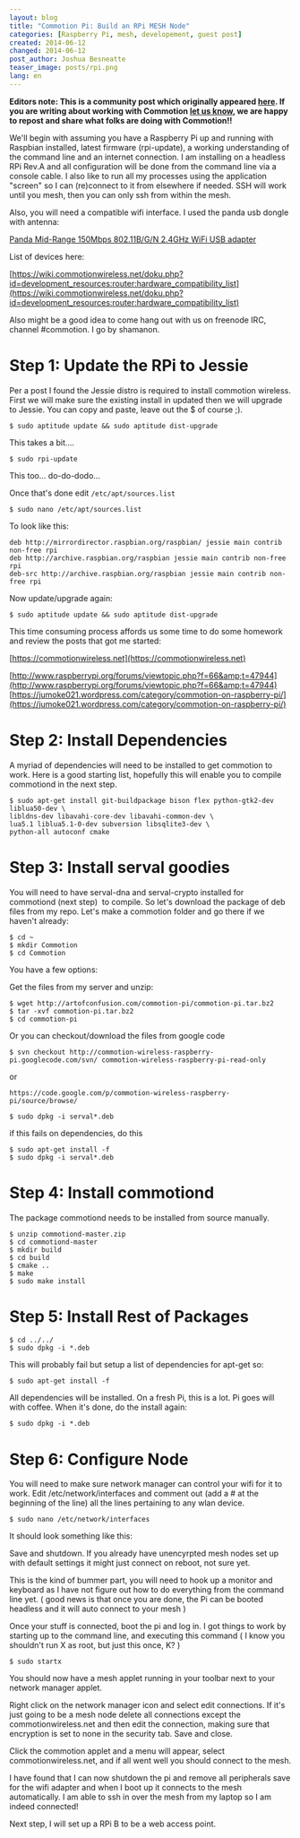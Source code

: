 ```yaml
---
layout: blog
title: "Commotion Pi: Build an RPi MESH Node"
categories: [Raspberry Pi, mesh, developement, guest post]
created: 2014-06-12
changed: 2014-06-12
post_author: Joshua Besneatte
teaser_image: posts/rpi.png
lang: en
---
```


**Editors note: This is a community post which originally appeared [here](http://besneatte.blogspot.com/2014/05/commotion-pi-build-rpi-mesh-node.html). If you are writing about working with Commotion [let us know](http://lists.chambana.net/mailman/listinfo/commotion-dev), we are happy to repost and share what folks are doing with Commotion!!**

We'll begin with assuming you have a Raspberry Pi up and running with Raspbian installed, latest firmware (rpi-update), a working understanding of the command line and an internet connection. I am installing on a headless RPi Rev.A and all configuration will be done from the command line via a console cable. I also like to run all my processes using the application "screen" so I can (re)connect to it from elsewhere if needed. SSH will work until you mesh, then you can only ssh from within the mesh.<!--more-->

Also, you will need a compatible wifi interface. I used the panda usb dongle with antenna:

[Panda Mid-Range 150Mbps 802.11B/G/N 2.4GHz WiFi USB adapter](http://www.amazon.com/gp/product/B004AC0L4Y)

List of devices here:

[https://wiki.commotionwireless.net/doku.php?id=development_resources:router:hardware_compatibility_list](https://wiki.commotionwireless.net/doku.php?id=development_resources:router:hardware_compatibility_list)

Also might be a good idea to come hang out with us on freenode IRC, channel #commotion. I go by shamanon.

# Step 1: Update the RPi to Jessie

Per a post I found the Jessie distro is required to install commotion wireless. First we will make sure the existing install in updated then we will upgrade to Jessie. You can copy and paste, leave out the $ of course ;). 

```
$ sudo aptitude update && sudo aptitude dist-upgrade
```

 
This takes a bit.... 

```
$ sudo rpi-update
```

This too... do-do-dodo...&nbsp; 

Once that's done edit `/etc/apt/sources.list`

```
$ sudo nano /etc/apt/sources.list
```

To look like this:

```
deb http://mirrordirector.raspbian.org/raspbian/ jessie main contrib non-free rpi
deb http://archive.raspbian.org/raspbian jessie main contrib non-free rpi
deb-src http://archive.raspbian.org/raspbian jessie main contrib non-free rpi
```


Now update/upgrade again:

```
$ sudo aptitude update && sudo aptitude dist-upgrade
```

This time consuming process affords us some time to do some homework and review the posts that got me started:

[https://commotionwireless.net](https://commotionwireless.net)

[http://www.raspberrypi.org/forums/viewtopic.php?f=66&amp;t=47944](http://www.raspberrypi.org/forums/viewtopic.php?f=66&amp;t=47944)
[https://jumoke021.wordpress.com/category/commotion-on-raspberry-pi/](https://jumoke021.wordpress.com/category/commotion-on-raspberry-pi/)

# Step 2: Install Dependencies

A myriad of dependencies will need to be installed to get commotion to work. Here is a good starting list, hopefully this will enable you to compile commotiond in the next step.

```
$ sudo apt-get install git-buildpackage bison flex python-gtk2-dev liblua50-dev \
libldns-dev libavahi-core-dev libavahi-common-dev \
lua5.1 liblua5.1-0-dev subversion libsqlite3-dev \
python-all autoconf cmake
```

# Step 3: Install serval goodies

You will need to have serval-dna and serval-crypto installed for commotiond (next step)&nbsp; to compile. So let's download the package of deb files from my repo. Let's make a commotion folder and go there if we haven't already:

```
$ cd ~
$ mkdir Commotion
$ cd Commotion
```

You have a few options:

Get the files from my server and unzip:

```
$ wget http://artofconfusion.com/commotion-pi/commotion-pi.tar.bz2
$ tar -xvf commotion-pi.tar.bz2
$ cd commotion-pi 
```

Or you can checkout/download the files from google code

```
$ svn checkout http://commotion-wireless-raspberry-pi.googlecode.com/svn/ commotion-wireless-raspberry-pi-read-only
```

or

```
https://code.google.com/p/commotion-wireless-raspberry-pi/source/browse/
```

```
$ sudo dpkg -i serval*.deb
```

if this fails on dependencies, do this

```
$ sudo apt-get install -f
$ sudo dpkg -i serval*.deb
```

# Step 4: Install commotiond

The package commotiond needs to be installed from source manually.

```
$ unzip commotiond-master.zip
$ cd commotiond-master 
$ mkdir build
$ cd build
$ cmake ..
$ make
$ sudo make install
```

# Step 5: Install Rest of Packages

```
$ cd ../../
$ sudo dpkg -i *.deb
```

This will probably fail but setup a list of dependencies for apt-get so: 

```
$ sudo apt-get install -f
```

All dependencies will be installed. On a fresh Pi, this is a lot. Pi goes will with coffee. When it's done, do the install again:

```
$ sudo dpkg -i *.deb
```

# Step 6: Configure Node

You will need to make sure network manager can control your wifi for it to work. Edit /etc/network/interfaces and comment out (add a # at the beginning of the line) all the lines pertaining to any wlan device.

```
$ sudo nano /etc/network/interfaces
```

It should look something like this:

Save and shutdown. If you already have unencyrpted mesh nodes set up with default settings it might just connect on reboot, not sure yet.

This is the kind of bummer part, you will need to hook up a monitor and keyboard as I have not figure out how to do everything from the command line yet. ( good news is that once you are done, the Pi can be booted headless and it will auto connect to your mesh )

Once your stuff is connected, boot the pi and log in. I got things to work by starting up to the command line, and executing this command ( I know you shouldn't run X as root, but just this once, K? )


```
$ sudo startx
```

You should now have a mesh applet running in your toolbar next to your network manager applet.

Right click on the network manager icon and select edit connections. If it's just going to be a mesh node delete all connections except the commotionwireless.net and then edit the connection, making sure that encryption is set to none in the security tab. Save and close.

Click the commotion applet and a menu will appear, select commotionwireless.net, and if all went well you should connect to the mesh.

I have found that I can now shutdown the pi and remove all peripherals save for the wifi adapter and when I boot up it connects to the mesh automatically. I am able to ssh in over the mesh from my laptop so I am indeed connected!

Next step, I will set up a RPi B to be a web access point.
